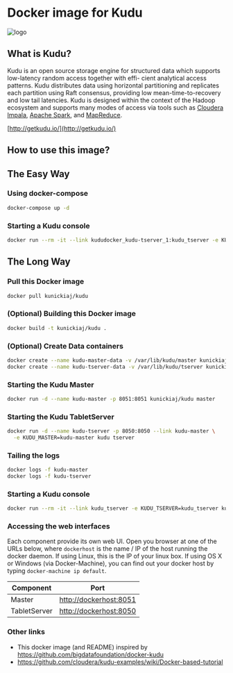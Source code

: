 # Docker image for Kudu
![logo](http://getkudu.io/img/logo.png)


## What is Kudu?
Kudu is an open source storage engine for structured data which supports low-latency random access together with effi- cient analytical access patterns. Kudu distributes data using horizontal partitioning and replicates each partition using Raft consensus, providing low mean-time-to-recovery and low tail latencies. Kudu is designed within the context of the Hadoop ecosystem and supports many modes of access via tools such as [Cloudera Impala](http://impala.io/), [Apache Spark](http://spark.apache.org/), and [MapReduce](https://hadoop.apache.org/).

[http://getkudu.io/](http://getkudu.io/)


## How to use this image?

## The Easy Way

### Using docker-compose
```bash
docker-compose up -d
```

### Starting a Kudu console
```bash
docker run --rm -it --link kududocker_kudu-tserver_1:kudu_tserver -e KUDU_TSERVER=kudu_tserver kunickiaj/kudu cli status
```

## The Long Way

### Pull this Docker image
```bash
docker pull kunickiaj/kudu
```

### (Optional) Building this Docker image
```bash
docker build -t kunickiaj/kudu .
```

### (Optional) Create Data containers
```bash
docker create --name kudu-master-data -v /var/lib/kudu/master kunickiaj/kudu
docker create --name kudu-tserver-data -v /var/lib/kudu/tserver kunickiaj/kudu
```

### Starting the Kudu Master
```bash
docker run -d --name kudu-master -p 8051:8051 kunickiaj/kudu master
```

### Starting the Kudu TabletServer
```bash
docker run -d --name kudu-tserver -p 8050:8050 --link kudu-master \
  -e KUDU_MASTER=kudu-master kudu tserver
```

### Tailing the logs
```bash
docker logs -f kudu-master
docker logs -f kudu-tserver
```

### Starting a Kudu console
```bash
docker run --rm -it --link kudu_tserver -e KUDU_TSERVER=kudu_tserver kunickiaj/kudu cli status
```

### Accessing the web interfaces
Each component provide its own web UI. Open you browser at one of the URLs below, where `dockerhost` is the name / IP of the host running the docker daemon. If using Linux, this is the IP of your linux box. If using OS X or Windows (via Docker-Machine), you can find out your docker host by typing `docker-machine ip default`.

| Component               | Port                                              |
| ----------------------- |-------------------------------------------------- |
| Master                  | [http://dockerhost:8051](http://dockerhost:8051)  |
| TabletServer            | [http://dockerhost:8050](http://dockerhost:8050)  |


### Other links
- This docker image (and README) inspired by https://github.com/bigdatafoundation/docker-kudu
- https://github.com/cloudera/kudu-examples/wiki/Docker-based-tutorial
